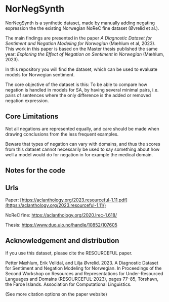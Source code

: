 # NorNegSynth


NorNegSynth is a synthetic dataset, made by manually adding negating expression the the existing Norwegian NoReC fine dataset (Øvrelid et al.).

The main findings are presented in the paper _A Diagnostic Dataset for Sentiment and Negation Modeling for Norwegian_ (Mæhlum et al, 2023). This work in this paper is based on the Master thesis published the same year: _Exploring the Effect of Negation on Sentiment in Norwegian_ (Mæhlum, 2023).

In this repository you will find the dataset, which can be used to evaluate models for Norwegian sentiment.

The core objective of the dataset is this: To be able to compare how negation is handled in models for SA, by having several minimal pairs, i.e. pairs of sentences where the only difference is the added or removed negation expression.

## Core Limitations

Not all negations are represented equally, and care should be made when drawing conclusions from the less frequent examples.

Beware that types of negation can vary with domains, and thus the scores from this dataset cannot necessarily be used to say something about how well a model would do for negation in for example the medical domain.



## Notes for the code




## Urls

Paper: 
[https://aclanthology.org/2023.resourceful-1.11.pdf](https://aclanthology.org/2023.resourceful-1.11/)

NoReC fine:
https://aclanthology.org/2020.lrec-1.618/

Thesis:
https://www.duo.uio.no/handle/10852/107605

## Acknowledgement and distribution
If you use this dataset, please cite the RESOURCEFUL paper.

Petter Mæhlum, Erik Velldal, and Lilja Øvrelid. 2023. A Diagnostic Dataset for Sentiment and Negation Modeling for Norwegian. In Proceedings of the Second Workshop on Resources and Representations for Under-Resourced Languages and Domains (RESOURCEFUL-2023), pages 77–85, Tórshavn, the Faroe Islands. Association for Computational Linguistics.

(See more citation options on the paper website)
